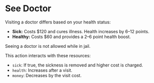 # See Doctor

Visiting a doctor differs based on your health status:

- **Sick:** Costs $120 and cures illness. Health increases by 6–12 points.
- **Healthy:** Costs $60 and provides a 2–6 point health boost.

Seeing a doctor is not allowed while in jail.

This action interacts with these resources:

- `sick`: If true, the sickness is removed and higher cost is charged.
- `health`: Increases after a visit.
- `money`: Decreases by the visit cost.

